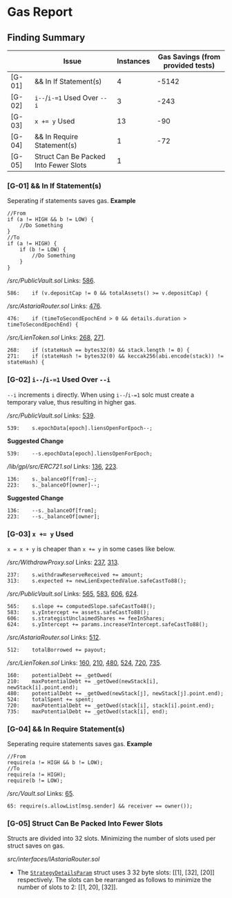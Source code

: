 # Gas Report
## Finding Summary
||Issue|Instances|Gas Savings (from provided tests)|
|-|-|-|-|
|[G-01]|&& In If Statement(s)|4|-5142
|[G-02]|`i--`/`i-=1` Used Over `--i`|3|-243
|[G-03]|`x += y` Used|13|-90
|[G-04]|&& In Require Statement(s)|1|-72
|[G-05]|Struct Can Be Packed Into Fewer Slots|1|

### [G-01] && In If Statement(s)

Seperating if statements saves gas.
**Example**
```solidity
//From
if (a != HIGH && b != LOW) {
	//Do Something
}
//To
if (a != HIGH) {
	if (b != LOW) {
		//Do Something
	}
}
```

*/src/PublicVault.sol*
Links: [586](https://github.com/code-423n4/2023-01-astaria/blob/main/src/PublicVault.sol#L586).
```solidity
586:	if (v.depositCap != 0 && totalAssets() >= v.depositCap) {
```

*/src/AstariaRouter.sol*
Links: [476](https://github.com/code-423n4/2023-01-astaria/blob/main/src/AstariaRouter.sol#L476).
```solidity
476:	if (timeToSecondEpochEnd > 0 && details.duration > timeToSecondEpochEnd) {
```

*/src/LienToken.sol*
Links: [268](https://github.com/code-423n4/2023-01-astaria/blob/main/src/LienToken.sol#L268), [271](https://github.com/code-423n4/2023-01-astaria/blob/main/src/LienToken.sol#L271).
```solidity
268:	if (stateHash == bytes32(0) && stack.length != 0) {
271:	if (stateHash != bytes32(0) && keccak256(abi.encode(stack)) != stateHash) {
```

### [G-02] `i--`/`i-=1` Used Over `--i`

`--i` increments `i` directly. When using `i--`/`i-=1` solc must create a temporary value, thus resulting in higher gas.

*/src/PublicVault.sol*
Links: [539](https://github.com/code-423n4/2023-01-astaria/blob/main/src/PublicVault.sol#L539).
```solidity
539:	s.epochData[epoch].liensOpenForEpoch--;
```
**Suggested Change**
```solidity
539:	--s.epochData[epoch].liensOpenForEpoch;
```

*/lib/gpl/src/ERC721.sol*
Links: [136](https://github.com/AstariaXYZ/astaria-gpl/tree/4b49fe993d9b807fe68b3421ee7f2fe91267c9ef/src/ERC721.sol#L136), [223](https://github.com/AstariaXYZ/astaria-gpl/tree/4b49fe993d9b807fe68b3421ee7f2fe91267c9ef/src/ERC721.sol#L223).
```solidity
136:	s._balanceOf[from]--;
223:	s._balanceOf[owner]--;
```
**Suggested Change**
```solidity
136:	--s._balanceOf[from];
223:	--s._balanceOf[owner];
```

### [G-03] `x += y` Used 

`x = x + y` is cheaper than `x += y` in some cases like below.

*/src/WithdrawProxy.sol*
Links: [237](https://github.com/code-423n4/2023-01-astaria/blob/main/src/WithdrawProxy.sol#L237), [313](https://github.com/code-423n4/2023-01-astaria/blob/main/src/WithdrawProxy.sol#L313).
```solidity
237:	s.withdrawReserveReceived += amount;
313:	s.expected += newLienExpectedValue.safeCastTo88();
```

*/src/PublicVault.sol*
Links: [565](https://github.com/code-423n4/2023-01-astaria/blob/main/src/PublicVault.sol#L565), [583](https://github.com/code-423n4/2023-01-astaria/blob/main/src/PublicVault.sol#L583), [606](https://github.com/code-423n4/2023-01-astaria/blob/main/src/PublicVault.sol#L606), [624](https://github.com/code-423n4/2023-01-astaria/blob/main/src/PublicVault.sol#L624).
```solidity
565:	s.slope += computedSlope.safeCastTo48();
583:	s.yIntercept += assets.safeCastTo88();
606:	s.strategistUnclaimedShares += feeInShares;
624:	s.yIntercept += params.increaseYIntercept.safeCastTo88();
```

*/src/AstariaRouter.sol*
Links: [512](https://github.com/code-423n4/2023-01-astaria/blob/main/src/AstariaRouter.sol#L512).
```solidity
512:	totalBorrowed += payout;
```

*/src/LienToken.sol*
Links: [160](https://github.com/code-423n4/2023-01-astaria/blob/main/src/LienToken.sol#L160), [210](https://github.com/code-423n4/2023-01-astaria/blob/main/src/LienToken.sol#L210), [480](https://github.com/code-423n4/2023-01-astaria/blob/main/src/LienToken.sol#L480), [524](https://github.com/code-423n4/2023-01-astaria/blob/main/src/LienToken.sol#L524), [720](https://github.com/code-423n4/2023-01-astaria/blob/main/src/LienToken.sol#L720), [735](https://github.com/code-423n4/2023-01-astaria/blob/main/src/LienToken.sol#L735).
```solidity
160:	potentialDebt += _getOwed(
210:	maxPotentialDebt += _getOwed(newStack[i], newStack[i].point.end);
480:	potentialDebt += _getOwed(newStack[j], newStack[j].point.end);
524:	totalSpent += spent;
720:	maxPotentialDebt += _getOwed(stack[i], stack[i].point.end);
735:	maxPotentialDebt += _getOwed(stack[i], end);
```

### [G-04] && In Require Statement(s)

Seperating require statements saves gas.
**Example**
```solidity
//From
require(a != HIGH && b != LOW);
//To
require(a != HIGH);
require(b != LOW);
```

*/src/Vault.sol*
Links: [65](https://github.com/code-423n4/2023-01-astaria/blob/main/src/Vault.sol#L65).
```solidity
65:	require(s.allowList[msg.sender] && receiver == owner());
```

### [G-05] Struct Can Be Packed Into Fewer Slots

Structs are divided into 32 slots. Minimizing the number of slots used per struct saves on gas.

*src/interfaces/IAstariaRouter.sol*
* The [`StrategyDetailsParam`](https://github.com/code-423n4/2023-01-astaria/blob/main/src/interfaces/IAstariaRouter.sol#L101) struct uses 3 32 byte slots: [[1], [32], [20]] respectively. The slots can be rearranged as follows to minimize the number of slots to 2: [[1, 20], [32]].